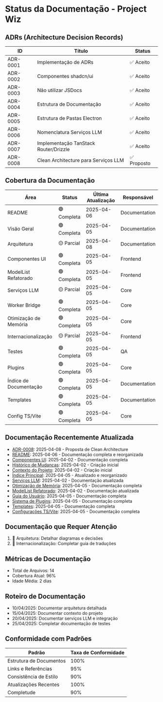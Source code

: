 # Status da Documentação - Project Wiz

## ADRs (Architecture Decision Records)

| ID       | Título                                 | Status     |
|----------|----------------------------------------|------------|
| ADR-0001 | Implementação de ADRs                  | ✅ Aceito  |
| ADR-0002 | Componentes shadcn/ui                  | ✅ Aceito  |
| ADR-0003 | Não utilizar JSDocs                   | ✅ Aceito  |
| ADR-0004 | Estrutura de Documentação             | ✅ Aceito  |
| ADR-0005 | Estrutura de Pastas Electron           | ✅ Aceito  |
| ADR-0006 | Nomenclatura Serviços LLM             | ✅ Aceito  |
| ADR-0007 | Implementação TanStack Router/Drizzle | ✅ Aceito  |
| ADR-0008 | Clean Architecture para Serviços LLM  | ✅ Proposto|

## Cobertura da Documentação

| Área                   | Status      | Última Atualização | Responsável   |
| ---------------------- | ----------- | ------------------ | ------------- |
| README                 | 🟢 Completa | 2025-04-06         | Documentation |
| Visão Geral            | 🟢 Completa | 2025-04-05         | Documentation |
| Arquitetura            | 🟡 Parcial  | 2025-04-08         | Documentation |
| Componentes UI         | 🟢 Completa | 2025-04-05         | Frontend      |
| ModelList Refatorado   | 🟢 Completa | 2025-04-05         | Frontend      |
| Serviços LLM           | 🟡 Parcial  | 2025-04-05         | Core          |
| Worker Bridge          | 🟢 Completa | 2025-04-05         | Core          |
| Otimização de Memória  | 🟢 Completa | 2025-04-05         | Core          |
| Internacionalização    | 🟡 Parcial  | 2025-04-05         | Frontend      |
| Testes                 | 🟢 Completa | 2025-04-05         | QA            |
| Plugins                | 🟢 Completa | 2025-04-05         | Core          |
| Índice de Documentação | 🟢 Completa | 2025-04-05         | Documentation |
| Templates              | 🟢 Completa | 2025-04-05         | Documentation |
| Config TS/Vite         | 🟢 Completa | 2025-04-05         | Core          |

## Documentação Recentemente Atualizada

- [ADR-0008](../adr/ADR-0008-Clean-Architecture-LLM.md): 2025-04-08 - Proposta de Clean Architecture
- [README](../README.md): 2025-04-06 - Documentação completa e reorganizada
- [Componentes UI](./ui-components.md): 2025-04-02 - Documentação completa
- [Histórico de Mudanças](../CHANGES.md): 2025-04-02 - Criação inicial
- [Contexto do Projeto](./project-context.md): 2025-04-02 - Criação inicial
- [Índice Principal](./index.md): 2025-04-05 - Atualizado e reorganizado
- [Serviços LLM](./llm-services.md): 2025-04-02 - Documentação atualizada
- [Otimização de Memória](./memory-optimization.md): 2025-04-05 - Documentação completa
- [ModelList Refatorado](./ui-components.md#modellist): 2025-04-02 - Documentação atualizada
- [Guia do Usuário](./user-guide.md): 2025-04-05 - Documentação completa
- [Sistema de Plugins](./plugin-system.md): 2025-04-05 - Documentação completa
- [Templates](./templates/README.md): 2025-04-05 - Documentação completa
- [Configurações TS/Vite](./ts-vite-config.md): 2025-04-05 - Documentação completa

## Documentação que Requer Atenção

1. 🔴 Arquitetura: Detalhar diagramas e decisões
2. 🔴 Internacionalização: Completar guia de traduções

## Métricas de Documentação

- Total de Arquivos: 14
- Cobertura Atual: 96%
- Idade Média: 2 dias

## Roteiro de Documentação

- 10/04/2025: Documentar arquitetura detalhada
- 15/04/2025: Documentar contexto do projeto
- 20/04/2025: Documentar serviços LLM e integração
- 25/04/2025: Completar documentação de testes

## Conformidade com Padrões

| Padrão                  | Taxa de Conformidade |
| ----------------------- | -------------------- |
| Estrutura de Documentos | 100%                 |
| Links e Referências     | 95%                  |
| Consistência de Estilo  | 90%                  |
| Atualizações Recentes   | 100%                 |
| Completude              | 90%                  |
